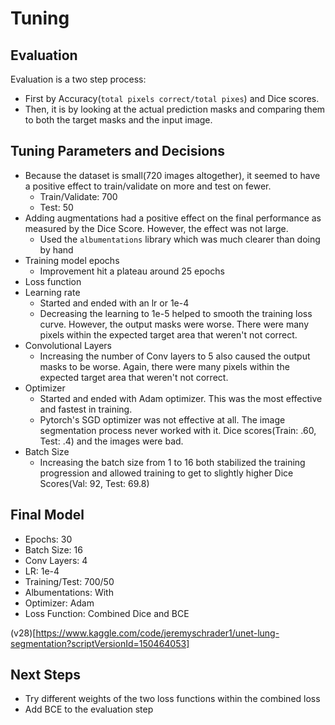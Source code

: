 # Tuning

## Evaluation

Evaluation is a two step process:
- First by Accuracy(`total pixels correct/total pixes`) and Dice scores.   
- Then, it is by looking at the actual prediction masks and comparing them to both the target masks and the input image.

## Tuning Parameters and Decisions
- Because the dataset is small(720 images altogether), it seemed to have a positive effect to train/validate on more and test on fewer.  
  - Train/Validate: 700
  - Test: 50
- Adding augmentations had a positive effect on the final performance as measured by the Dice Score.  However, the effect was not large.
  - Used the `albumentations` library which was much clearer than doing by hand
- Training model epochs
  - Improvement hit a plateau around 25 epochs
- Loss function
- Learning rate
  - Started and ended with an lr or 1e-4
  - Decreasing the learning to 1e-5 helped to smooth the training loss curve.  However, the output masks were worse.  There were many pixels within the expected target area that weren't not correct.
- Convolutional Layers
  - Increasing the number of Conv layers to 5 also caused the output masks to be worse.  Again, there were many pixels within the expected target area that weren't not correct.
- Optimizer
  - Started and ended with Adam optimizer.  This was the most effective and fastest in training.
  - Pytorch's SGD optimizer was not effective at all.  The image segmentation process never worked with it.  Dice scores(Train: .60, Test: .4) and the images were bad.
- Batch Size
  - Increasing the batch size from 1 to 16 both stabilized the training progression and allowed training to get to slightly higher Dice Scores(Val: 92, Test: 69.8)

## Final Model
- Epochs: 30
- Batch Size: 16
- Conv Layers: 4
- LR: 1e-4
- Training/Test: 700/50
- Albumentations: With
- Optimizer: Adam
- Loss Function: Combined Dice and BCE

(v28)[https://www.kaggle.com/code/jeremyschrader1/unet-lung-segmentation?scriptVersionId=150464053]

## Next Steps
- Try different weights of the two loss functions within the combined loss
- Add BCE to the evaluation step


